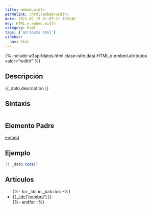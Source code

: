 ```yaml
---
title: embed.width
permalink: /html/embed/width/
date: 2021-02-15 01:07:21.188146
key: HTML.e.embed.width
category: html
tags: ['atributo html']
sidebar: 
  nav: html
---
```


{% include w3api/datos.html clase=site.data.HTML.e.embed.atributos valor="width" %}

## Descripción
{{_dato.description }}

## Sintaxis
~~~html
~~~

## Elemento Padre
[embed](/html/embed/)

## Ejemplo
~~~java
{{ _dato.code}}
~~~

## Artículos
<ul>
{%- for _ldc in _dato.ldc -%}
   <li>
       <a href="{{_ldc['url'] }}">{{ _ldc['nombre'] }}</a>
   </li>
{%- endfor -%}
</ul>
